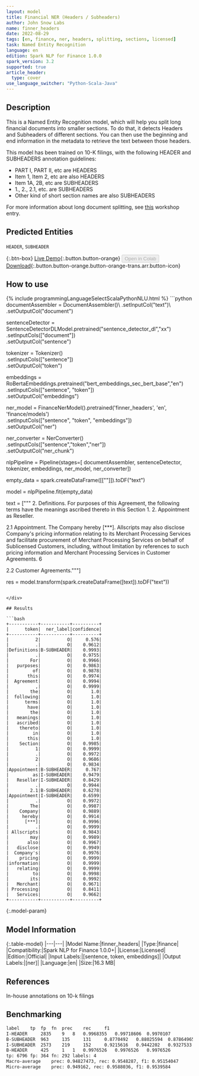 ```yaml
---
layout: model
title: Financial NER (Headers / Subheaders)
author: John Snow Labs
name: finner_headers
date: 2022-08-29
tags: [en, finance, ner, headers, splitting, sections, licensed]
task: Named Entity Recognition
language: en
edition: Spark NLP for Finance 1.0.0
spark_version: 3.2
supported: true
article_header:
  type: cover
use_language_switcher: "Python-Scala-Java"
---
```


## Description

This is a Named Entity Recognition model, which will help you split long financial documents into smaller sections. To do that, it detects Headers and Subheaders of different sections. You can then use the beginning and end information in the metadata to retrieve the text between those headers.

This model has been trained on 10-K filings, with the following HEADER and SUBHEADERS annotation guidelines:
- PART I, PART II, etc are HEADERS 
- Item 1, Item 2, etc are also HEADERS 
- Item 1A, 2B, etc are SUBHEADERS 
- 1., 2., 2.1, etc. are SUBHEADERS
- Other kind of short section names are also SUBHEADERS

For more information about long document splitting, see [this](https://github.com/JohnSnowLabs/spark-nlp-workshop/blob/master/tutorials/Certification_Trainings/Finance/1.Tokenization_Splitting.ipynb) workshop entry.

## Predicted Entities

`HEADER`, `SUBHEADER`

{:.btn-box}
[Live Demo](https://demo.johnsnowlabs.com/finance/FINNER_HEADERS/){:.button.button-orange}
<button class="button button-orange" disabled>Open in Colab</button>
[Download](https://s3.amazonaws.com/auxdata.johnsnowlabs.com/finance/models/finner_headers_en_1.0.0_3.2_1661771922923.zip){:.button.button-orange.button-orange-trans.arr.button-icon}

## How to use



<div class="tabs-box" markdown="1">
{% include programmingLanguageSelectScalaPythonNLU.html %}
```python
documentAssembler = DocumentAssembler()\
        .setInputCol("text")\
        .setOutputCol("document")
        
sentenceDetector = SentenceDetectorDLModel.pretrained("sentence_detector_dl","xx")\
        .setInputCols(["document"])\
        .setOutputCol("sentence")

tokenizer = Tokenizer()\
        .setInputCols(["sentence"])\
        .setOutputCol("token")

embeddings = RoBertaEmbeddings.pretrained("bert_embeddings_sec_bert_base","en") \
    .setInputCols(["sentence", "token"]) \
    .setOutputCol("embeddings")

ner_model = FinanceNerModel().pretrained('finner_headers', 'en', 'finance/models')\
        .setInputCols(["sentence", "token", "embeddings"])\
        .setOutputCol("ner")

ner_converter = NerConverter()\
        .setInputCols(["sentence","token","ner"])\
        .setOutputCol("ner_chunk")

nlpPipeline = Pipeline(stages=[
        documentAssembler,
        sentenceDetector,
        tokenizer,
        embeddings,
        ner_model,
        ner_converter])

empty_data = spark.createDataFrame([[""]]).toDF("text")

model = nlpPipeline.fit(empty_data)

text = ["""
2. Definitions. For purposes of this Agreement, the following terms have the meanings ascribed thereto in this Section 1. 2. Appointment as Reseller.

2.1 Appointment. The Company hereby [***]. Allscripts may also disclose Company's pricing information relating to its Merchant Processing Services and facilitate procurement of Merchant Processing Services on behalf of Sublicensed Customers, including, without limitation by references to such pricing information and Merchant Processing Services in Customer Agreements. 6

2.2 Customer Agreements."""]

res = model.transform(spark.createDataFrame([text]).toDF("text"))
```

</div>

## Results

```bash
+-----------+-----------+----------+
|      token|  ner_label|confidence|
+-----------+-----------+----------+
|          2|          O|     0.576|
|          .|          O|    0.9612|
|Definitions|B-SUBHEADER|    0.9993|
|          .|          O|    0.9755|
|        For|          O|    0.9966|
|   purposes|          O|    0.9863|
|         of|          O|    0.9878|
|       this|          O|    0.9974|
|  Agreement|          O|    0.9994|
|          ,|          O|    0.9999|
|        the|          O|       1.0|
|  following|          O|       1.0|
|      terms|          O|       1.0|
|       have|          O|       1.0|
|        the|          O|       1.0|
|   meanings|          O|       1.0|
|   ascribed|          O|       1.0|
|    thereto|          O|       1.0|
|         in|          O|       1.0|
|       this|          O|       1.0|
|    Section|          O|    0.9985|
|          1|          O|    0.9999|
|          .|          O|    0.9972|
|          2|          O|    0.9686|
|          .|          O|    0.9834|
|Appointment|B-SUBHEADER|     0.767|
|         as|I-SUBHEADER|    0.9479|
|   Reseller|I-SUBHEADER|    0.8429|
|          .|          O|    0.9944|
|        2.1|B-SUBHEADER|    0.6278|
|Appointment|I-SUBHEADER|    0.6599|
|          .|          O|    0.9972|
|        The|          O|    0.9987|
|    Company|          O|    0.9889|
|     hereby|          O|    0.9914|
|      [***]|          O|    0.9996|
|          .|          O|    0.9999|
| Allscripts|          O|    0.9843|
|        may|          O|    0.9989|
|       also|          O|    0.9967|
|   disclose|          O|    0.9949|
|  Company's|          O|    0.9976|
|    pricing|          O|    0.9999|
|information|          O|    0.9999|
|   relating|          O|    0.9999|
|         to|          O|    0.9998|
|        its|          O|    0.9992|
|   Merchant|          O|    0.9671|
| Processing|          O|    0.8411|
|   Services|          O|    0.9662|
+-----------+-----------+----------+
```

{:.model-param}
## Model Information

{:.table-model}
|---|---|
|Model Name:|finner_headers|
|Type:|finance|
|Compatibility:|Spark NLP for Finance 1.0.0+|
|License:|Licensed|
|Edition:|Official|
|Input Labels:|[sentence, token, embeddings]|
|Output Labels:|[ner]|
|Language:|en|
|Size:|16.3 MB|

## References

In-house annotations on 10-k filings

## Benchmarking

```bash
label	 tp	 fp	 fn	 prec	 rec	 f1
I-HEADER	 2835	 9	 8	 0.9968355	 0.99718606	 0.9970107
B-SUBHEADER	 963	 135	 131	 0.8770492	 0.88025594	 0.87864965
I-SUBHEADER	 2573	 219	 152	 0.9215616	 0.9442202	 0.9327533
B-HEADER	 425	 1	 1	 0.9976526	 0.9976526	 0.9976526
tp: 6796 fp: 364 fn: 292 labels: 4
Macro-average	 prec: 0.94827473, rec: 0.9548287, f1: 0.95154047
Micro-average	 prec: 0.949162, rec: 0.9588036, f1: 0.9539584
```